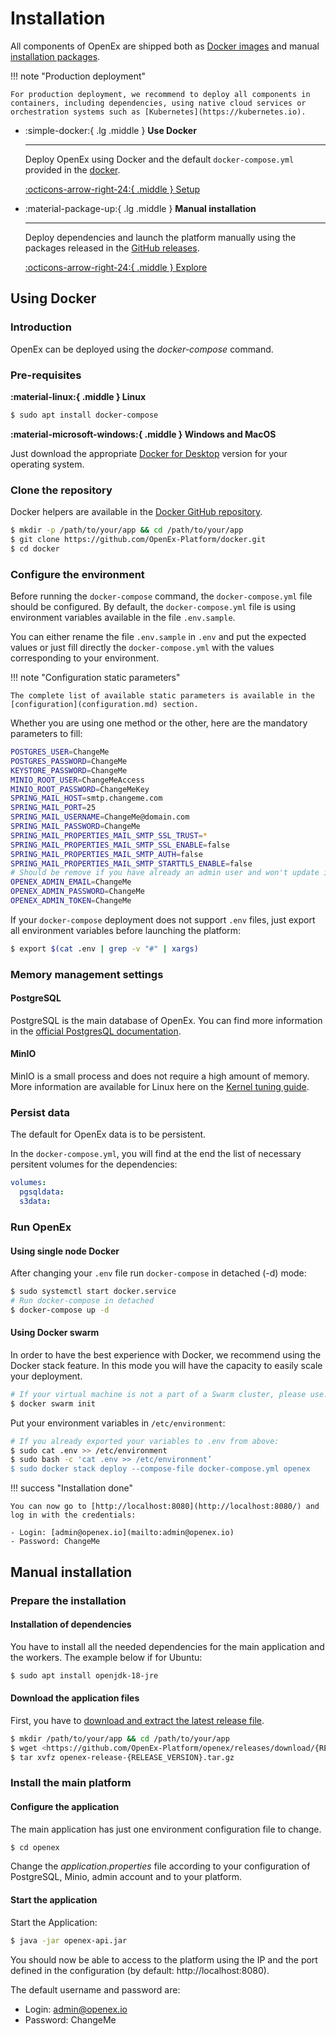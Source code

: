 # Installation

All components of OpenEx are shipped both as [Docker images](https://hub.docker.com/u/openexhq) and manual [installation packages](https://github.com/OpenEx-Platform/openex/releases).

!!! note "Production deployment"

    For production deployment, we recommend to deploy all components in containers, including dependencies, using native cloud services or orchestration systems such as [Kubernetes](https://kubernetes.io).

<div class="grid cards" markdown>

-   :simple-docker:{ .lg .middle } __Use Docker__

    ---

    Deploy OpenEx using Docker and the default `docker-compose.yml` provided
    in the [docker](https://github.com/OpenEx-Platform/docker).

    [:octicons-arrow-right-24:{ .middle } Setup](#using-docker)

-   :material-package-up:{ .lg .middle } __Manual installation__

    ---

    Deploy dependencies and launch the platform manually using the packages
    released in the [GitHub releases](https://github.com/OpenEx-Platform/openex/releases).

    [:octicons-arrow-right-24:{ .middle } Explore](#manual-installation)
</div>

## Using Docker

### Introduction

OpenEx can be deployed using the *docker-compose* command.

### Pre-requisites

**:material-linux:{ .middle } Linux**

```bash
$ sudo apt install docker-compose
```

**:material-microsoft-windows:{ .middle } Windows and MacOS**

Just download the appropriate [Docker for Desktop](https://www.docker.com/products/docker-desktop) version for your operating system.

### Clone the repository

Docker helpers are available in the [Docker GitHub repository](https://github.com/OpenEx-Platform/docker).

```bash
$ mkdir -p /path/to/your/app && cd /path/to/your/app
$ git clone https://github.com/OpenEx-Platform/docker.git
$ cd docker
```

### Configure the environment

Before running the `docker-compose` command, the `docker-compose.yml` file should be configured. By default, the `docker-compose.yml` file is using environment variables available in the file `.env.sample`.

You can either rename the file `.env.sample` in `.env` and put the expected values or just fill directly the `docker-compose.yml` with the values corresponding to your environment.

!!! note "Configuration static parameters"

    The complete list of available static parameters is available in the [configuration](configuration.md) section.

Whether you are using one method or the other, here are the mandatory parameters to fill:

```bash
POSTGRES_USER=ChangeMe
POSTGRES_PASSWORD=ChangeMe
KEYSTORE_PASSWORD=ChangeMe
MINIO_ROOT_USER=ChangeMeAccess
MINIO_ROOT_PASSWORD=ChangeMeKey
SPRING_MAIL_HOST=smtp.changeme.com
SPRING_MAIL_PORT=25
SPRING_MAIL_USERNAME=ChangeMe@domain.com
SPRING_MAIL_PASSWORD=ChangeMe
SPRING_MAIL_PROPERTIES_MAIL_SMTP_SSL_TRUST=*
SPRING_MAIL_PROPERTIES_MAIL_SMTP_SSL_ENABLE=false
SPRING_MAIL_PROPERTIES_MAIL_SMTP_AUTH=false
SPRING_MAIL_PROPERTIES_MAIL_SMTP_STARTTLS_ENABLE=false
# Should be remove if you have already an admin user and won't update it
OPENEX_ADMIN_EMAIL=ChangeMe
OPENEX_ADMIN_PASSWORD=ChangeMe
OPENEX_ADMIN_TOKEN=ChangeMe
```

If your `docker-compose` deployment does not support `.env` files, just export all environment variables before launching the platform:

```bash
$ export $(cat .env | grep -v "#" | xargs)
```

### Memory management settings

#### PostgreSQL

PostgreSQL is the main database of OpenEx. You can find more information in the [official PostgresQL documentation](https://hub.docker.com/_/postgres).

#### MinIO

MinIO is a small process and does not require a high amount of memory. More information are available for Linux here on the [Kernel tuning guide](https://github.com/minio/minio/tree/master/docs/deployment/kernel-tuning).

### Persist data

The default for OpenEx data is to be persistent.

In the `docker-compose.yml`, you will find at the end the list of necessary persitent volumes for the dependencies:

```yaml
volumes:
  pgsqldata:
  s3data:
```

### Run OpenEx

#### Using single node Docker

After changing your `.env` file run `docker-compose` in detached (-d) mode:

```bash
$ sudo systemctl start docker.service
# Run docker-compose in detached 
$ docker-compose up -d
```

#### Using Docker swarm

In order to have the best experience with Docker, we recommend using the Docker stack feature. In this mode you will have the capacity to easily scale your deployment.

```bash
# If your virtual machine is not a part of a Swarm cluster, please use:
$ docker swarm init
```

Put your environment variables in `/etc/environment`:

```bash
# If you already exported your variables to .env from above:
$ sudo cat .env >> /etc/environment
$ sudo bash -c 'cat .env >> /etc/environment’
$ sudo docker stack deploy --compose-file docker-compose.yml openex
```

!!! success "Installation done"

    You can now go to [http://localhost:8080](http://localhost:8080/) and log in with the credentials:

    - Login: [admin@openex.io](mailto:admin@openex.io)
    - Password: ChangeMe

## Manual installation

### Prepare the installation

#### Installation of dependencies

You have to install all the needed dependencies for the main application and the workers. The example below if for Ubuntu:

```bash
$ sudo apt install openjdk-18-jre 
```

#### Download the application files

First, you have to [download and extract the latest release file](https://github.com/OpenEx-Platform/openex/releases).

```bash
$ mkdir /path/to/your/app && cd /path/to/your/app
$ wget <https://github.com/OpenEx-Platform/openex/releases/download/{RELEASE_VERSION}/openex-release-{RELEASE_VERSION}.tar.gz>
$ tar xvfz openex-release-{RELEASE_VERSION}.tar.gz
```

### Install the main platform

#### Configure the application

The main application has just one environment configuration file to change.

```bash
$ cd openex
```

Change the *application.properties* file according to your configuration of PostgreSQL, Minio, admin account and to your platform.

#### Start the application

Start the Application:

```bash
$ java -jar openex-api.jar
```

You should now be able to access to the platform using the IP and the port defined in the configuration (by default: http://localhost:8080).

The default username and password are:

- Login: admin@openex.io
- Password: ChangeMe
